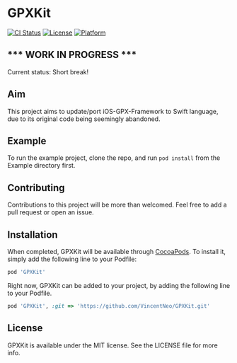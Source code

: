 # GPXKit

[![CI Status](https://travis-ci.com/vincentneo/GPXKit.svg?branch=master)](https://travis-ci.com/vincentneo/GPXKit)
[![License](http://img.shields.io/:license-mit-blue.svg)](http://doge.mit-license.org)
[![Platform](https://img.shields.io/badge/platform-iOS-orange.svg)](https://www.apple.com/ios/)
<!---
[![Platform](https://img.shields.io/cocoapods/p/GPXKit.svg?style=flat)](https://cocoapods.org/pods/GPXKit)
[![Version](https://img.shields.io/cocoapods/v/GPXKit.svg?style=flat)](https://cocoapods.org/pods/GPXKit)
-->

## *** WORK IN PROGRESS ***
Current status: Short break!

## Aim
This project aims to update/port iOS-GPX-Framework to Swift language, due to its original code being seemingly abandoned.

## Example

To run the example project, clone the repo, and run `pod install` from the Example directory first.

## Contributing
Contributions to this project will be more than welcomed. Feel free to add a pull request or open an issue.

## Installation

When completed, GPXKit will be available through [CocoaPods](https://cocoapods.org). To install
it, simply add the following line to your Podfile:

```ruby
pod 'GPXKit'
```

Right now, GPXKit can be added to your project, by adding the following line to your Podfile.
```ruby
pod 'GPXKit', :git => 'https://github.com/VincentNeo/GPXKit.git'
```

## License

GPXKit is available under the MIT license. See the LICENSE file for more info.
